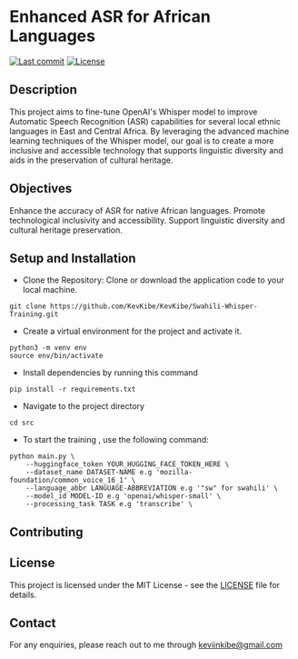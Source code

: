 # Enhanced ASR for African Languages

[![Last commit](https://img.shields.io/github/last-commit/KevKibe/Swahili-Whisper-Training?style=flat-square)](https://github.com/KevKibe/Swahili-Whisper-Training/commits/)
[![License](https://img.shields.io/github/license/KevKibe/Swahili-Whisper-Training?style=flat-square&color=blue)](https://github.com/KevKibe/Swahili-Whisper-Training/blob/main/LICENSE)


## Description
This project aims to fine-tune OpenAI's Whisper model to improve Automatic Speech Recognition (ASR) capabilities for several local ethnic languages in East and Central Africa. By leveraging the advanced machine learning techniques of the Whisper model, our goal is to create a more inclusive and accessible technology that supports linguistic diversity and aids in the preservation of cultural heritage.

## Objectives
Enhance the accuracy of ASR for native African languages.
Promote technological inclusivity and accessibility.
Support linguistic diversity and cultural heritage preservation.

## Setup and Installation

- Clone the Repository: Clone or download the application code to your local machine.
```
git clone https://github.com/KevKibe/KevKibe/Swahili-Whisper-Training.git
```

- Create a virtual environment for the project and activate it.
```
python3 -m venv env
source env/bin/activate
```

- Install dependencies by running this command
```
pip install -r requirements.txt
```
- Navigate to the project directory 
```
cd src
```

- To start the training , use the following command:
```
python main.py \
    --huggingface_token YOUR_HUGGING_FACE_TOKEN_HERE \
    --dataset_name DATASET-NAME e.g 'mozilla-foundation/common_voice_16_1' \
    --language_abbr LANGUAGE-ABBREVIATION e.g '"sw" for swahili' \
    --model_id MODEL-ID e.g 'openai/whisper-small' \
    --processing_task TASK e.g 'transcribe' \

```




## Contributing 



## License
This project is licensed under the MIT License - see the [LICENSE](https://github.com/KevKibe/Swahili-Whisper-Training/blob/main/LICENSE) file for details.

## Contact
For any enquiries, please reach out to me through keviinkibe@gmail.com